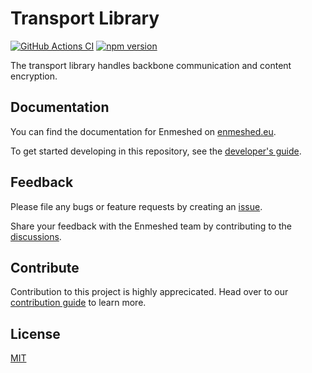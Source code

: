 # Transport Library

[![GitHub Actions CI](https://github.com/nmshd/cns-transport/workflows/Publish/badge.svg)](https://github.com/nmshd/cns-transport/actions?query=workflow%3APublish)
[![npm version](https://badge.fury.io/js/@nmshd%2ftransport.svg)](https://www.npmjs.com/package/@vermascht/transport)

The transport library handles backbone communication and content encryption.

## Documentation

You can find the documentation for Enmeshed on [enmeshed.eu](https://enmeshed.eu).

To get started developing in this repository, see the [developer's guide](README_dev.md).

## Feedback

Please file any bugs or feature requests by creating an [issue](https://github.com/nmshd/feedback/issues).

Share your feedback with the Enmeshed team by contributing to the [discussions](https://github.com/nmshd/feedback/discussions).

## Contribute

Contribution to this project is highly apprecicated. Head over to our [contribution guide](https://github.com/nmshd/.github/blob/main/CONTRIBUTING.md) to learn more.

## License

[MIT](LICENSE)
